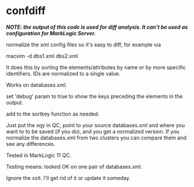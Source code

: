 # confdiff

***NOTE:  the output of this code is used for diff analysis.  It can't be used as configuration for MarkLogic Server.***

normalize the xml config files so it's easy to diff, for example via

macvim -d dbs1.xml dbs2.xml

It does this by sorting the elements/attributes by name or by more specific identifiers.  IDs are normalized to a single value.

Works on databases.xml.

set 'debug' param to true to show the keys preceding the elements in the output.

add to the sortkey function as needed.

Just put the xqy in QC, point to your source databases.xml and where you want to to be saved (if you do), and you get a normalized version.  If you normalize the databases.xml from two clusters you can compare them and see any differences.

Tested in MarkLogic 11 QC.

Testing means:  looked OK on one pair of databases.xml.


Ignore the xslt.  I'll get rid of it or update it someday.

